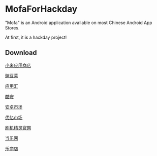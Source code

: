 # MofaForHackday
"Mofa" is an Android application available on most Chinese Android App Stores. 

At first, it is a hackday project!

## Download

[小米应用商店](http://app.mi.com/details?id=com.unique.mofaforhackday)

[豌豆荚](http://www.wandoujia.com/apps/com.unique.mofaforhackday)

[应用汇](http://www.appchina.com/app/com.unique.mofaforhackday)

[酷安](http://www.coolapk.com/apk/com.unique.mofaforhackday)

[安卓市场](http://androidmall.org/download/1945.html)

[优亿市场](http://www.eoemarket.com/soft/355221.html)

[刷机精灵官网](http://www.shuame.com/app/com.unique.mofaforhackday)

[当乐网](http://android.d.cn/software/56092.html)

[乐商店](http://www.lenovomm.com/appdetail/com.unique.mofaforhackday/0)
